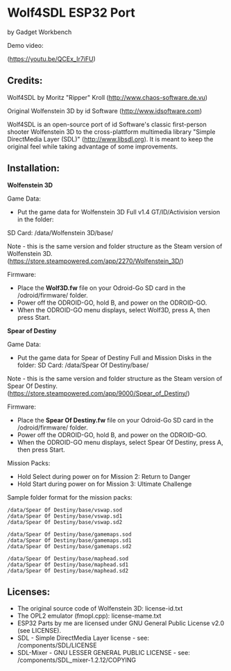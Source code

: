 # Wolf4SDL ESP32 Port
by Gadget Workbench

Demo video:

(https://youtu.be/QCEx_Ir7iFU)

Credits:
--------

Wolf4SDL by Moritz "Ripper" Kroll (http://www.chaos-software.de.vu)

Original Wolfenstein 3D by id Software (http://www.idsoftware.com)

Wolf4SDL is an open-source port of id Software's classic first-person shooter
Wolfenstein 3D to the cross-plattform multimedia library "Simple DirectMedia
Layer (SDL)" (http://www.libsdl.org). It is meant to keep the original feel
while taking advantage of some improvements.

Installation:
-------------

<b>Wolfenstein 3D</b>

Game Data:

- Put the game data for Wolfenstein 3D Full v1.4 GT/ID/Activision version in the folder:

SD Card: /data/Wolfenstein 3D/base/

Note - this is the same version and folder structure as the Steam version of Wolfenstein 3D.  (https://store.steampowered.com/app/2270/Wolfenstein_3D/)

Firmware:

- Place the <b>Wolf3D.fw</b> file on your Odroid-Go SD card in the /odroid/firmware/ folder.
- Power off the ODROID-GO, hold B, and power on the ODROID-GO.
- When the ODROID-GO menu displays, select Wolf3D, press A, then press Start.


<b>Spear of Destiny</b>

Game Data:

- Put the game data for Spear of Destiny Full and Mission Disks in the folder:
SD Card: /data/Spear Of Destiny/base/

Note - this is the same version and folder structure as the Steam version of Spear Of Destiny.  (https://store.steampowered.com/app/9000/Spear_of_Destiny/)

Firmware:

- Place the <b>Spear Of Destiny.fw</b> file on your Odroid-Go SD card in the /odroid/firmware/ folder.
- Power off the ODROID-GO, hold B, and power on the ODROID-GO.
- When the ODROID-GO menu displays, select Spear Of Destiny, press A, then press Start.

Mission Packs:

- Hold Select during power on for Mission 2: Return to Danger
- Hold Start during power on for Mission 3: Ultimate Challenge

Sample folder format for the mission packs:
```
/data/Spear Of Destiny/base/vswap.sod
/data/Spear Of Destiny/base/vswap.sd1
/data/Spear Of Destiny/base/vswap.sd2

/data/Spear Of Destiny/base/gamemaps.sod
/data/Spear Of Destiny/base/gamemaps.sd1
/data/Spear Of Destiny/base/gamemaps.sd2

/data/Spear Of Destiny/base/maphead.sod
/data/Spear Of Destiny/base/maphead.sd1
/data/Spear Of Destiny/base/maphead.sd2
```

Licenses:
---------

 - The original source code of Wolfenstein 3D: license-id.txt
 - The OPL2 emulator (fmopl.cpp): license-mame.txt
 - ESP32 Parts by me are licensed under GNU General Public License v2.0 (see LICENSE).
 - SDL - Simple DirectMedia Layer license - see: /components/SDL/LICENSE
 - SDL-Mixer - GNU LESSER GENERAL PUBLIC LICENSE - see: /components/SDL_mixer-1.2.12/COPYING
